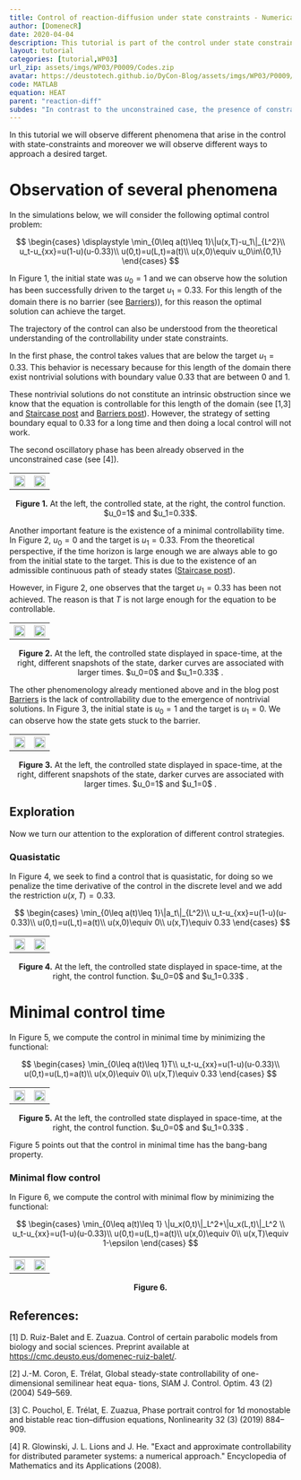 ```yaml
---
title: Control of reaction-diffusion under state constraints - Numerical exploration of controls
author: [DomenecR]
date: 2020-04-04
description: This tutorial is part of the control under state constraints. We will simulate different control strategies to the same target by minimizing different functionals.
layout: tutorial
categories: [tutorial,WP03]
url_zip: assets/imgs/WP03/P0009/Codes.zip
avatar: https://deustotech.github.io/DyCon-Blog/assets/imgs/WP03/P0009/figures/ContrState-4.png
code: MATLAB
equation: HEAT
parent: "reaction-diff"
subdes: "In contrast to the unconstrained case, the presence of constraints induces a minimal controllability time. However, the construction done with the path of steady-states is only a way to control and it requires typically a large time, much larger than the minimal one.  In this blog post, we explore different ways to control the system, a minimal controllability time control, a quasistatic control and we explore numerically the effect of the presence of barriers in an optimal control framework."
---
```


In this tutorial we will observe different phenomena that arise in the control with state-constraints and moreover we will observe different ways to approach a desired target. 


# Observation of several phenomena

In the simulations below, we will consider the following optimal control problem:

$$
\begin{cases}
\displaystyle \min_{0\leq a(t)\leq 1}\|u(x,T)-u_1\|_{L^2}\\
u_t-u_{xx}=u(1-u)(u-0.33)\\
u(0,t)=u(L,t)=a(t)\\
u(x,0)\equiv u_0\in\{0,1\}
\end{cases}
$$

In Figure 1, the initial state was $u_0=1$ and we can observe how the solution has been successfully driven to the target $u_1=0.33$. For this length of the domain there is no barrier (see <a href="{{site.url}}{{site.baseurl}}/tutorial/wp03/P0006">Barriers</a>)), for this reason the optimal solution can achieve the target. 

The trajectory of the control can also be understood from the theoretical understanding of the controllability under state constraints.

 In the first phase, the control takes values that are below the target $u_1=0.33$. This behavior is necessary because for this length of the domain there exist nontrivial solutions with boundary value $0.33$ that are between $0$ and $1$.

 These nontrivial solutions do not constitute an intrinsic obstruction since we know that the equation is controllable for this length of the domain (see [1,3] and <a href="{{site.url}}{{site.baseurl}}/tutorial/wp03/P0005">Staircase post</a> and <a href="{{site.url}}{{site.baseurl}}/tutorial/wp03/P0006">Barriers post</a>). However, the strategy of setting boundary equal to $0.33$ for a long time and then doing a local control will not work.

The second oscillatory phase has been already observed in the unconstrained case (see [4]).

<center>
<table>
    <tr>
        <th>
            <img  src="{{site.url}}{{site.baseurl}}/assets/imgs/WP03/P0009/figures/ContrState-1.png"  width="100%"  />
        </th>
         <th>
            <img  src="{{site.url}}{{site.baseurl}}/assets/imgs/WP03/P0009/figures/Contr-1.png"  width="100%"  />
        </th>       
    </tr>
</table>
</center>

<center><b>Figure 1.</b> At the left, the controlled state, at the right, the control function. $u_0=1$ and $u_1=0.33$. </center>


Another important feature is the existence of a minimal controllability time. In Figure 2, $u_0=0$ and the target is $u_1=0.33$. From the theoretical perspective, if the time horizon is large enough we are always able to go from the initial state to the target. This is due to the existence of an admissible continuous path of steady states (<a href="{{site.url}}{{site.baseurl}}/tutorial/wp03/P0005">Staircase post</a>).

However, in Figure 2, one observes that the target $u_1=0.33$ has been not achieved. The reason is that $T$ is not large enough for the equation to be controllable.

<center>
<table>
    <tr>
        <th>
            <img  src="{{site.url}}{{site.baseurl}}/assets/imgs/WP03/P0009/figures/ContrState-4.png"  width="100%"  />
        </th>
         <th>
            <img  src="{{site.url}}{{site.baseurl}}/assets/imgs/WP03/P0009/figures/State-4.png"  width="100%"  />
        </th>       
    </tr>
</table>
</center>


<center><b>Figure 2.</b> At the left, the controlled state displayed in space-time, at the right, different snapshots of the state, darker curves are associated with larger times. $u_0=0$ and $u_1=0.33$ .</center>

The other phenomenology already mentioned above and in the blog post <a href="{{site.url}}{{site.baseurl}}/tutorial/wp03/P0006">Barriers</a> is the lack of controllability due to the emergence of nontrivial solutions. In Figure 3, the initial state is $u_0=1$ and the target is $u_1=0$. We can observe how the state gets stuck to the barrier.

<center>
<table>
    <tr>
        <th>
            <img  src="{{site.url}}{{site.baseurl}}/assets/imgs/WP03/P0009/figures/ContrState-2.png"  width="100%"  />
        </th>
         <th>
            <img  src="{{site.url}}{{site.baseurl}}/assets/imgs/WP03/P0009/figures/State-2.png"  width="100%"  />
        </th>       
    </tr>
</table>
</center>


<center><b>Figure 3.</b> At the left, the controlled state displayed in space-time, at the right, different snapshots of the state, darker curves are associated with larger times. $u_0=1$ and $u_1=0$ .</center>

## Exploration

Now we turn our attention to the exploration of different control strategies.

### Quasistatic

In Figure 4, we seek to find a control that is quasistatic, for doing so we penalize the time derivative of the control in the discrete level and we add the restriction $u(x,T)=0.33$.

$$
\begin{cases}
\min_{0\leq a(t)\leq 1}\|a_t\|_{L^2}\\
u_t-u_{xx}=u(1-u)(u-0.33)\\
u(0,t)=u(L,t)=a(t)\\
u(x,0)\equiv 0\\
u(x,T)\equiv 0.33
\end{cases}
$$


<center>
<table>
    <tr>
        <th>
            <img  src="{{site.url}}{{site.baseurl}}/assets/imgs/WP03/P0009/figures/ContrState-6.png"  width="100%"  />
        </th>
         <th>
            <img  src="{{site.url}}{{site.baseurl}}/assets/imgs/WP03/P0009/figures/Contr-6.png"  width="100%"  />
        </th>       
    </tr>
</table>
</center>

<center><b>Figure 4.</b> At the left, the controlled state displayed in space-time, at the right, the control function. $u_0=0$ and $u_1=0.33$ . </center>




# Minimal control time

In Figure 5, we compute the control in minimal time by minimizing the functional:

$$
\begin{cases}
\min_{0\leq a(t)\leq 1}T\\
u_t-u_{xx}=u(1-u)(u-0.33)\\
u(0,t)=u(L,t)=a(t)\\
u(x,0)\equiv 0\\
u(x,T)\equiv 0.33
\end{cases}
$$

<center>
<table>
    <tr>
        <th>
            <img  src="{{site.url}}{{site.baseurl}}/assets/imgs/WP03/P0009/figures/ContrState-5.png"  width="100%"  />
        </th>
         <th>
            <img  src="{{site.url}}{{site.baseurl}}/assets/imgs/WP03/P0009/figures/Contr-5.png"  width="100%"  />
        </th>       
    </tr>
</table>
</center>

<center><b>Figure 5.</b> At the left, the controlled state displayed in space-time, at the right, the control function. $u_0=0$ and $u_1=0.33$ .</center>


Figure 5 points out that the control in minimal time has the bang-bang property.

### Minimal flow control

In Figure 6, we compute the control with minimal flow by minimizing the functional:

$$
\begin{cases}
\min_{0\leq a(t)\leq 1} \|u_x(0,t)\|_L^2+\|u_x(L,t)\|_L^2 \\
u_t-u_{xx}=u(1-u)(u-0.33)\\
u(0,t)=u(L,t)=a(t)\\
u(x,0)\equiv 0\\
u(x,T)\equiv 1-\epsilon
\end{cases}
$$


<center>
<table>
    <tr>
        <th>
            <img  src="{{site.url}}{{site.baseurl}}/assets/imgs/WP03/P0009/figures/ContrState-8.png"  width="100%"  />
        </th>
         <th>
            <img  src="{{site.url}}{{site.baseurl}}/assets/imgs/WP03/P0009/figures/Contr-8.png"  width="100%"  />
        </th>       
    </tr>
</table>
</center>

<center><b>Figure 6.</b> </center>





## References:

[1] D.  Ruiz-Balet  and  E.  Zuazua. Control of certain parabolic models from biology and social sciences.   Preprint  available  at https://cmc.deusto.eus/domenec-ruiz-balet/.

[2] J.-M. Coron, E. Trélat, Global steady-state controllability of one-dimensional semilinear heat equa-
tions, SIAM J. Control. Optim. 43 (2) (2004) 549–569.

[3] C. Pouchol, E. Trélat, E. Zuazua, Phase portrait control for 1d monostable and bistable reac
tion–diffusion equations, Nonlinearity 32 (3) (2019) 884–909.

[4]  R. Glowinski, J. L. Lions and J. He. "Exact and approximate controllability for distributed parameter systems: a numerical approach." Encyclopedia of Mathematics and its Applications (2008).





  
